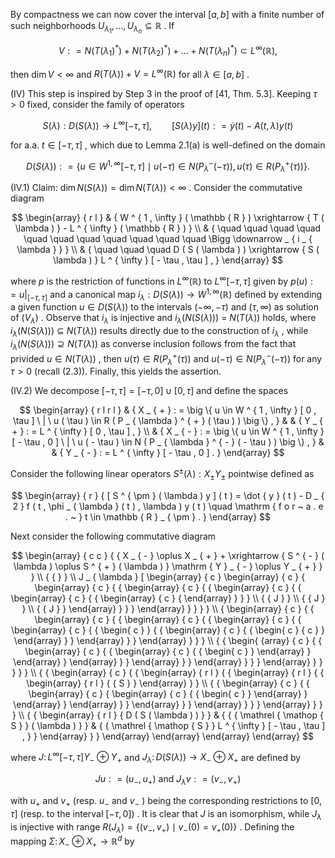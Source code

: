 By compactness we can now cover the interval $[ a , b ]$ with a finite number of such neighborhoods $U _ { \lambda _ { 1 } } , \ldots , U _ { \lambda _ { n } } \subseteq \mathbb { R }$ . If

$$
V : = N ( T ( \lambda _ { 1 } ) ^ { * } ) + N ( T ( \lambda _ { 2 } ) ^ { * } ) + \ldots + N ( T ( \lambda _ { n } ) ^ { * } ) \subset L ^ { \infty } ( \mathbb { R } ) ,
$$

then $\dim V < \infty$ and $R ( T ( \lambda ) ) + V = L ^ { \infty } ( \mathbb { R } )$ for all $\lambda \in [ a , b ]$ .

(IV) This step is inspired by Step 3 in the proof of [41, Thm. 5.3]. Keeping $\tau > 0$ fixed, consider the family of operators

$$
S ( \lambda ) : D ( S ( \lambda ) ) \to L ^ { \infty } [ - \tau , \tau ] , \qquad [ S ( \lambda ) y ] ( t ) : = \dot { y } ( t ) - A ( t , \lambda ) y ( t )
$$

for a.a. $t \in [ - \tau , \tau ]$ , which due to Lemma 2.1(a) is well-defined on the domain

$$
D ( S ( \lambda ) ) : = \left\{ u \in W ^ { 1 , \infty } [ - \tau , \tau ] \mid u ( - \tau ) \in N ( P _ { \lambda } ^ { - } ( - \tau ) ) , u ( \tau ) \in R ( P _ { \lambda } ^ { + } ( \tau ) ) \right\} .
$$

(IV.1) Claim: $\dim N ( S ( \lambda ) ) = \dim N ( T ( \lambda ) ) < \infty$ . Consider the commutative diagram

$$
\begin{array} { r l } & { W ^ { 1 , \infty } ( \mathbb { R } ) \xrightarrow { T ( \lambda ) } - L ^ { \infty } ( \mathbb { R } ) } \\ & { \quad \quad \quad \quad \quad \quad \quad \quad \quad \quad \quad \Bigg \downarrow _ { i _ { \lambda } } } \\ & { \quad \quad \quad D ( S ( \lambda ) ) \xrightarrow { S ( \lambda ) } L ^ { \infty } [ - \tau , \tau ] , } \end{array}
$$

where $p$ is the restriction of functions in $L ^ { \infty } ( \mathbb { R } )$ to $L ^ { \infty } [ - \tau , \tau ]$ given by $p ( u ) : = u | _ { [ - \tau , \tau ] }$ and a canonical map $i _ { \lambda } : D ( S ( \lambda ) ) \to W ^ { 1 , \infty } ( \mathbb { R } )$ defined by extending a given function $u \in D ( S ( \lambda ) )$ to the intervals $\left( - \infty , - \tau \right)$ and $( \tau , \infty )$ as solution of $( V _ { \lambda } )$ . Observe that $i _ { \lambda }$ is injective and $i _ { \lambda } ( N ( S ( \lambda ) ) ) ~ = ~ N ( T ( \lambda ) )$ holds, where $i _ { \lambda } ( N ( S ( \lambda ) ) ) ~ \subseteq ~ N ( T ( \lambda ) )$ results directly due to the construction of $i _ { \lambda }$ , while $i _ { \lambda } \bigl ( N ( S ( \lambda ) ) \bigr ) \supseteq N ( T ( \lambda ) )$ as converse inclusion follows from the fact that privided $u \in N ( T ( \lambda ) )$ , then $u ( \tau ) \in R ( P _ { \lambda } ^ { + } ( \tau ) )$ and $u ( - \tau ) \in N ( P _ { \lambda } ^ { - } ( - \tau ) )$ for any $\tau > 0$ (recall (2.3)). Finally, this yields the assertion.

(IV.2) We decompose $[ - \tau , \tau ] = [ - \tau , 0 ] \cup [ 0 , \tau ]$ and define the spaces

$$
\begin{array} { r l r l } & { X _ { + } : = \big \{ u \in W ^ { 1 , \infty } [ 0 , \tau ] \ | \ u ( \tau ) \in R ( P _ { \lambda } ^ { + } ( \tau ) ) \big \} , } & & { Y _ { + } : = L ^ { \infty } [ 0 , \tau ] , } \\ & { X _ { - } : = \big \{ u \in W ^ { 1 , \infty } [ - \tau , 0 ] \ | \ u ( - \tau ) \in N ( P _ { \lambda } ^ { - } ( - \tau ) ) \big \} , } & & { Y _ { - } : = L ^ { \infty } [ - \tau , 0 ] . } \end{array}
$$

Consider the following linear operators $S ^ { \pm } ( \lambda ) : X _ { \pm }  Y _ { \pm }$ pointwise defined as

$$
\begin{array} { r } { [ S ^ { \pm } ( \lambda ) y ] ( t ) = \dot { y } ( t ) - D _ { 2 } f ( t , \phi _ { \lambda } ( t ) , \lambda ) y ( t ) \quad \mathrm { f o r ~ a . e . ~ } t \in \mathbb { R } _ { \pm } . } \end{array}
$$

Next consider the following commutative diagram

$$
\begin{array} { c c } { { X _ { - } \oplus X _ { + } + \xrightarrow { S ^ { - } ( \lambda ) \oplus S ^ { + } ( \lambda ) } \mathrm { Y } _ { - } \oplus Y _ { + } } } \\ { {  } } \\   J _ { \lambda } [ \begin{array} { c }   \begin{array} { c }  { \begin{array} { c } { { \begin{array} { c } { { \begin{array} { c } { { \begin{array} { c } { { \begin{array} { c } { \end{array} } } } \\ { { J } } \\ { { J } } \\ { { J } } \end{array} } } } \end{array} } } } } \\  { \begin{array} { c } { { \begin{array} { c } { { \begin{array} { c } { { \begin{array} { c } { { \begin{array} { c } { { \begin{ c } } { { \begin{array} { c } { { \begin{ c } { c } } \end{array} } } \end{array} } } \end{array} } } } \\ { { \begin{ {array} { c } { { \begin{array} { c } { { \begin{array} { c } { { \begin{ c } } \end{array} } \end{array} } \end{array} } } \end{array} } } \end{array} } } } \end{array} } } } } } \\ { { \begin{array} { c } { { \begin{array} { r l } { { \begin{array} { r l } { { \begin{array} { r l } { { S } } \end{array} } } \\ { { \begin{array} { c } { { \begin{array} { c } { \begin{array} { c } { { \begin{ c } } \end{array} } \end{array} } \end{array} } } \end{array} } } \end{array} } } } \end{array} } } } \\ { { \begin{array} { r l } { D ( S ( \lambda ) ) } } & { { { \mathrel { \mathop { S } } ( \lambda ) } } & { { \mathrel { \mathop { S } } L ^ { \infty } [ - \tau , \tau ] , } } \end{array} } } \end{array} \end{array} \end{array} \end{array}
$$

where $J \colon L ^ { \infty } [ - \tau , \tau ]  Y _ { - } \oplus Y _ { + }$ and $J _ { \lambda } \colon D ( S ( \lambda ) ) \to X _ { - } \oplus X _ { + }$ are defined by

$$
J u : = ( u _ { - } , u _ { + } ) { \mathrm { ~ a n d ~ } } J _ { \lambda } v : = ( v _ { - } , v _ { + } )
$$

with $u _ { + }$ and $v _ { + }$ (resp. $u _ { - }$ and $v _ { - }$ ) being the corresponding restrictions to $[ 0 , \tau ]$ (resp. to the interval $[ - \tau , 0 ] )$ . It is clear that $J$ is an isomorphism, while $J _ { \lambda }$ is injective with range $R ( J _ { \lambda } ) = \{ ( v _ { - } , v _ { + } ) \mid v _ { - } ( 0 ) = v _ { + } ( 0 ) \}$ . Defining the mapping $\Sigma \colon X _ { - } \oplus X _ { + } \to \mathbb { R } ^ { d }$ by